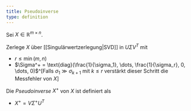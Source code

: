 ```yaml
---
title: Pseudoinverse
type: definition
---
```


Sei $X \in \mathbb{R}^{m \times n}$.

Zerlege $X$ über [[Singulärwertzerlegung|SVD]] in $U\Sigma V^T$ mit
- $r \le \min(m, n)$
- $\Sigma^+ = \text{diag}(\frac{1}{\sigma_1}, \dots, \frac{1}{\sigma_r}, 0, \dots, 0)$^[Falls $\sigma_1 \gg \sigma_{k+1}$ mit $k \le r$ verstärkt dieser Schritt die Messfehler von $X$]

Die *Pseudoinverse* $X^+$ von $X$ ist definiert als
- $X^+ = V\Sigma^+U^T$